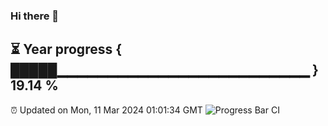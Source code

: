 ### Hi there 👋
⏳ Year progress { █████▁▁▁▁▁▁▁▁▁▁▁▁▁▁▁▁▁▁▁▁▁▁▁▁▁ } 19.14 %
---
⏰ Updated on Mon, 11 Mar 2024 01:01:34 GMT
![Progress Bar CI](https://github.com/liununu/liununu/workflows/Progress%20Bar%20CI/badge.svg)
